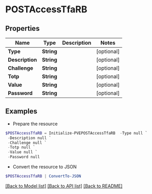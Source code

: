 # POSTAccessTfaRB
## Properties

Name | Type | Description | Notes
------------ | ------------- | ------------- | -------------
**Type** | **String** |  | [optional] 
**Description** | **String** |  | [optional] 
**Challenge** | **String** |  | [optional] 
**Totp** | **String** |  | [optional] 
**Value** | **String** |  | [optional] 
**Password** | **String** |  | [optional] 

## Examples

- Prepare the resource
```powershell
$POSTAccessTfaRB = Initialize-PVEPOSTAccessTfaRB  -Type null `
 -Description null `
 -Challenge null `
 -Totp null `
 -Value null `
 -Password null
```

- Convert the resource to JSON
```powershell
$POSTAccessTfaRB | ConvertTo-JSON
```

[[Back to Model list]](../README.md#documentation-for-models) [[Back to API list]](../README.md#documentation-for-api-endpoints) [[Back to README]](../README.md)

